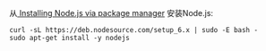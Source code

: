 从[ Installing Node.js via package manager](https://nodejs.org/en/download/package-manager/#debian-and-ubuntu-based-linux-distributions) 安装Node.js:

```
curl -sL https://deb.nodesource.com/setup_6.x | sudo -E bash -
sudo apt-get install -y nodejs
```



